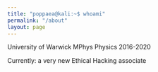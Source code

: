 ```yaml
---
title: "poppaea@kali:~$ whoami"
permalink: "/about"
layout: page
---
```

University of Warwick
MPhys Physics 2016-2020

Currently: a very new Ethical Hacking associate
